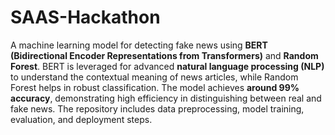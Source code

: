 # SAAS-Hackathon
A machine learning model for detecting fake news using **BERT (Bidirectional Encoder Representations from Transformers)** and **Random Forest**. BERT is leveraged for advanced **natural language processing (NLP)** to understand the contextual meaning of news articles, while Random Forest helps in robust classification. The model achieves **around 99% accuracy**, demonstrating high efficiency in distinguishing between real and fake news. The repository includes data preprocessing, model training, evaluation, and deployment steps.

